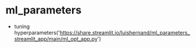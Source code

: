 # ml_parameters

- tuning hyperparameters('https://share.streamlit.io/luishernand/ml_parameters_streamlit_app/main/ml_opt_app.py')
